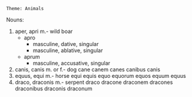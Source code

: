     Theme: Animals

Nouns:

1. aper, apri m.- wild boar
    - apro
        - masculine, dative, singular 
        - masculine, ablative, singular
    - aprum
        - masculine, accusative, singular 
1. canis, canis m. or f.- dog
cane
canem
canes
canibus
canis
1. equus, equi m.- horse
equi
equis
equo
equorum
equos
equum
equus
1. draco, draconis m.- serpent
draco
dracone
draconem
dracones
draconibus
draconis
draconum

